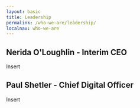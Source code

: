```yaml
---
layout: basic
title: Leadership
permalink: /who-we-are/leadership/
localnav: who-we-are
---
```


## Nerida O'Loughlin - Interim CEO

Insert


## Paul Shetler - Chief Digital Officer

Insert

